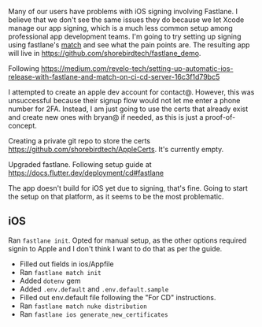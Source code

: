 Many of our users have problems with iOS signing involving Fastlane. I believe
that we don't see the same issues they do because we let Xcode manage our app
signing, which is a much less common setup among professional app development
teams. I'm going to try setting up signing using fastlane's
[match](https://docs.fastlane.tools/actions/match/) and see what the pain points
are. The resulting app will live in
https://github.com/shorebirdtech/fastlane_demo.

Following
https://medium.com/revelo-tech/setting-up-automatic-ios-release-with-fastlane-and-match-on-ci-cd-server-16c3f1d79bc5

I attempted to create an apple dev account for contact@. However, this was
unsuccessful because their signup flow would not let me enter a phone number for
2FA. Instead, I am just going to use the certs that already exist and create new
ones with bryan@ if needed, as this is just a proof-of-concept.

Creating a private git repo to store the certs
https://github.com/shorebirdtech/AppleCerts. It's currently empty.

Upgraded fastlane. Following setup guide at https://docs.flutter.dev/deployment/cd#fastlane

The app doesn't build for iOS yet due to signing, that's fine. Going to start
the setup on that platform, as it seems to be the most problematic.

## iOS

Ran `fastlane init`. Opted for manual setup, as the other options required
signin to Apple and I don't think I want to do that as per the guide.

- Filled out fields in ios/Appfile
- Ran `fastlane match init`
- Added `dotenv` gem
- Added `.env.default` and `.env.default.sample`
- Filled out env.default file following the "For CD" instructions.
- Ran `fastlane match nuke distribution`
- Ran `fastlane ios generate_new_certificates`
